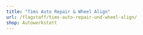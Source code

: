 ```yaml
---
title: "Tims Auto Repair & Wheel Align"
url: /flagstaff/tims-auto-repair-und-wheel-align/
shop: Autowerkstatt
---
```

